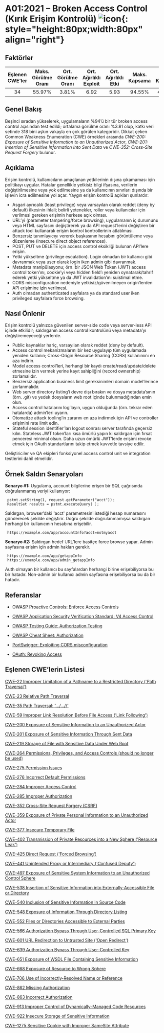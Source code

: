 # A01:2021 – Broken Access Control (Kırık Erişim Kontrolü)    ![icon](assets/TOP_10_Icons_Final_Broken_Access_Control.png){: style="height:80px;width:80px" align="right"}

## Faktörler

| Eşlenen CWE'ler | Maks. Görülme Oranı | Ort. Görülme Oranı | Ort. Ağırlıklı Exploit | Ort. Ağırlıklı Etki | Maks. Kapsama | Ort. Kapsama | Toplam Görülme | Toplam CVE |
| :-------------: | :-----------------: | :----------------: | :--------------------: | :-----------------: | :-----------: | :----------: | :------------: | :--------: |
|        34       |        55.97%       |        3.81%       |          6.92          |         5.93        |     94.55%    |    47.72%    |     318,487    |   19,013   |

## Genel Bakış

Beşinci sıradan yükselerek, uygulamaların %94’ü bir tür broken access control açısından test edildi; ortalama görülme oranı %3.81 olup, katkı veri setinde 318 bini aşkın vakayla en çok görülen kategoridir. Dikkat çeken Common Weakness Enumeration (CWE) örnekleri arasında *CWE-200: Exposure of Sensitive Information to an Unauthorized Actor*, *CWE-201: Insertion of Sensitive Information Into Sent Data* ve *CWE-352: Cross-Site Request Forgery* bulunur.

## Açıklama

Erişim kontrolü, kullanıcıların amaçlanan yetkilerinin dışına çıkamaması için politikayı uygular. Hatalar genellikle yetkisiz bilgi ifşasına, verilerin değiştirilmesine veya yok edilmesine ya da kullanıcının sınırları dışında bir işlevin icra edilmesine yol açar. Yaygın erişim kontrolü açıkları şunlardır:

* Asgari ayrıcalık (least privilege) veya varsayılan olarak reddet (deny by default) ilkesinin ihlali; belirli yetenekler, roller veya kullanıcılar için verilmesi gereken erişimin herkese açık olması.
* URL’yi (parameter tampering/force browsing), uygulamanın iç durumunu veya HTML sayfasını değiştirerek ya da API request’lerini değiştiren bir attack tool kullanarak erişim kontrol kontrollerinin atlatılması.
* Benzersiz tanımlayıcıyı vererek başkasının hesabını görüntüleme veya düzenleme (insecure direct object references).
* POST, PUT ve DELETE için access control eksikliği bulunan API’lere erişim.
* Yetki yükseltme (privilege escalation). Login olmadan bir kullanıcı gibi davranmak veya user olarak login iken admin gibi davranmak.
* Metadata manipülasyonu; örn. bir JSON Web Token (JWT) access control token’ını, cookie’yi veya hidden field’ı yeniden oynatarak/tahrif ederek yetki yükseltme ya da JWT invalidation’ını suistimal etme.
* CORS misconfiguration nedeniyle yetkisiz/güvenilmeyen origin’lerden API erişimine izin verilmesi.
* Auth olmadan authenticated sayfalara ya da standard user iken privileged sayfalara force browsing.

## Nasıl Önlenir

Erişim kontrolü yalnızca güvenilen server-side code veya server-less API içinde etkilidir; saldırganın access control kontrolünü veya metadata’yı değiştiremeyeceği yerlerde.

* Public kaynaklar hariç, varsayılan olarak reddet (deny by default).
* Access control mekanizmalarını bir kez uygulayıp tüm uygulamada yeniden kullanın; Cross-Origin Resource Sharing (CORS) kullanımını en aza indirin.
* Model access control’leri, herhangi bir kaydı create/read/update/delete etmesine izin vermek yerine kayıt sahipliğini (record ownership) zorlamalıdır.
* Benzersiz application business limit gereksinimleri domain model’lerince zorlanmalıdır.
* Web server directory listing’i devre dışı bırakın ve dosya metadata’sının (örn. .git) ve yedek dosyaların web root içinde bulunmadığından emin olun.
* Access control hatalarını log’layın, uygun olduğunda (örn. tekrar eden hatalarda) admin’leri uyarın.
* Otomatize attack tooling’in zararını en aza indirmek için API ve controller erişimini rate limit edin.
* Stateful session identifier’ları logout sonrası server tarafında geçersiz kılın. Stateless JWT token’ları kısa ömürlü yapın ki saldırgan için fırsat penceresi minimal olsun. Daha uzun ömürlü JWT’lerde erişimi revoke etmek için OAuth standartlarını takip etmek kuvvetle tavsiye edilir.

Geliştiriciler ve QA ekipleri fonksiyonel access control unit ve integration testlerini dahil etmelidir.

## Örnek Saldırı Senaryoları

**Senaryo #1:** Uygulama, account bilgilerine erişen bir SQL çağrısında doğrulanmamış veriyi kullanıyor:

```
 pstmt.setString(1, request.getParameter("acct"));
 ResultSet results = pstmt.executeQuery( );
```

Saldırgan, browser’daki 'acct' parametresini istediği hesap numarasını gönderecek şekilde değiştirir. Doğru şekilde doğrulanmamışsa saldırgan herhangi bir kullanıcının hesabına erişebilir.

```
 https://example.com/app/accountInfo?acct=notmyacct
```

**Senaryo #2:** Saldırgan hedef URL’lere basitçe force browse yapar. Admin sayfasına erişim için admin hakları gerekir.

```
 https://example.com/app/getappInfo
 https://example.com/app/admin_getappInfo
```

Auth olmayan bir kullanıcı bu sayfalardan herhangi birine erişebiliyorsa bu bir hatadır. Non-admin bir kullanıcı admin sayfasına erişebiliyorsa bu da bir hatadır.

## Referanslar

* [OWASP Proactive Controls: Enforce Access
  Controls](https://owasp.org/www-project-proactive-controls/v3/en/c7-enforce-access-controls)

* [OWASP Application Security Verification Standard: V4 Access
  Control](https://owasp.org/www-project-application-security-verification-standard)

* [OWASP Testing Guide: Authorization
  Testing](https://owasp.org/www-project-web-security-testing-guide/latest/4-Web_Application_Security_Testing/05-Authorization_Testing/README)

* [OWASP Cheat Sheet: Authorization](https://cheatsheetseries.owasp.org/cheatsheets/Authorization_Cheat_Sheet.html)

* [PortSwigger: Exploiting CORS
  misconfiguration](https://portswigger.net/blog/exploiting-cors-misconfigurations-for-bitcoins-and-bounties)

* [OAuth: Revoking Access](https://www.oauth.com/oauth2-servers/listing-authorizations/revoking-access/)

## Eşlenen CWE’lerin Listesi

[CWE-22 Improper Limitation of a Pathname to a Restricted Directory
('Path Traversal')](https://cwe.mitre.org/data/definitions/22.html)

[CWE-23 Relative Path Traversal](https://cwe.mitre.org/data/definitions/23.html)

[CWE-35 Path Traversal: '.../...//'](https://cwe.mitre.org/data/definitions/35.html)

[CWE-59 Improper Link Resolution Before File Access ('Link Following')](https://cwe.mitre.org/data/definitions/59.html)

[CWE-200 Exposure of Sensitive Information to an Unauthorized Actor](https://cwe.mitre.org/data/definitions/200.html)

[CWE-201 Exposure of Sensitive Information Through Sent Data](https://cwe.mitre.org/data/definitions/201.html)

[CWE-219 Storage of File with Sensitive Data Under Web Root](https://cwe.mitre.org/data/definitions/219.html)

[CWE-264 Permissions, Privileges, and Access Controls (should no longer be used)](https://cwe.mitre.org/data/definitions/264.html)

[CWE-275 Permission Issues](https://cwe.mitre.org/data/definitions/275.html)

[CWE-276 Incorrect Default Permissions](https://cwe.mitre.org/data/definitions/276.html)

[CWE-284 Improper Access Control](https://cwe.mitre.org/data/definitions/284.html)

[CWE-285 Improper Authorization](https://cwe.mitre.org/data/definitions/285.html)

[CWE-352 Cross-Site Request Forgery (CSRF)](https://cwe.mitre.org/data/definitions/352.html)

[CWE-359 Exposure of Private Personal Information to an Unauthorized Actor](https://cwe.mitre.org/data/definitions/359.html)

[CWE-377 Insecure Temporary File](https://cwe.mitre.org/data/definitions/377.html)

[CWE-402 Transmission of Private Resources into a New Sphere ('Resource Leak')](https://cwe.mitre.org/data/definitions/402.html)

[CWE-425 Direct Request ('Forced Browsing')](https://cwe.mitre.org/data/definitions/425.html)

[CWE-441 Unintended Proxy or Intermediary ('Confused Deputy')](https://cwe.mitre.org/data/definitions/441.html)

[CWE-497 Exposure of Sensitive System Information to an Unauthorized Control Sphere](https://cwe.mitre.org/data/definitions/497.html)

[CWE-538 Insertion of Sensitive Information into Externally-Accessible File or Directory](https://cwe.mitre.org/data/definitions/538.html)

[CWE-540 Inclusion of Sensitive Information in Source Code](https://cwe.mitre.org/data/definitions/540.html)

[CWE-548 Exposure of Information Through Directory Listing](https://cwe.mitre.org/data/definitions/548.html)

[CWE-552 Files or Directories Accessible to External Parties](https://cwe.mitre.org/data/definitions/552.html)

[CWE-566 Authorization Bypass Through User-Controlled SQL Primary Key](https://cwe.mitre.org/data/definitions/566.html)

[CWE-601 URL Redirection to Untrusted Site ('Open Redirect')](https://cwe.mitre.org/data/definitions/601.html)

[CWE-639 Authorization Bypass Through User-Controlled Key](https://cwe.mitre.org/data/definitions/639.html)

[CWE-651 Exposure of WSDL File Containing Sensitive Information](https://cwe.mitre.org/data/definitions/651.html)

[CWE-668 Exposure of Resource to Wrong Sphere](https://cwe.mitre.org/data/definitions/668.html)

[CWE-706 Use of Incorrectly-Resolved Name or Reference](https://cwe.mitre.org/data/definitions/706.html)

[CWE-862 Missing Authorization](https://cwe.mitre.org/data/definitions/862.html)

[CWE-863 Incorrect Authorization](https://cwe.mitre.org/data/definitions/863.html)

[CWE-913 Improper Control of Dynamically-Managed Code Resources](https://cwe.mitre.org/data/definitions/913.html)

[CWE-922 Insecure Storage of Sensitive Information](https://cwe.mitre.org/data/definitions/922.html)

[CWE-1275 Sensitive Cookie with Improper SameSite Attribute](https://cwe.mitre.org/data/definitions/1275.html)

